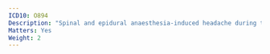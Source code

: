 ```yaml
---
ICD10: O894
Description: "Spinal and epidural anaesthesia-induced headache during the puerperium"
Matters: Yes
Weight: 2
---
```


